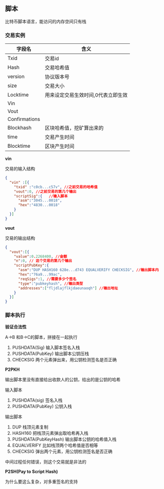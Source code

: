 ## 脚本

比特币脚本语言，能访问的内存空间只有栈

### 交易实例

| 字段名        | 含义                               |
| ------------- | ---------------------------------- |
| Txid          | 交易id                             |
| Hash          | 交易哈希值                         |
| version       | 协议版本号                         |
| size          | 交易大小                           |
| Locktime      | 用来设定交易生效时间,0代表立即生效 |
| Vin           |                                    |
| Vout          |                                    |
| Confirmations |                                    |
| Blockhash     | 区块哈希值，挖矿算出来的           |
| time          | 交易产生时间                       |
| Blocktime     | 区块产生时间                       |

**vin**

交易的输入结构

```json
{
  "vin" :[{
    "txid" :"c0cb...c57v", //之前交易的哈希值
    "vout":0, //之前交易的第几个输出
    "scriptSig":{   //输入脚本
      "asm":"3045...0018",
      "hex":"4830...0018"
    }
  }]
}
```

**vout**

交易的输出结构

```json
{
  "vout":[{
    "value":0.2268400, //金额
    "n":0, // 这个交易的第几个输出
    "scriptPubKey":{
      "asm":"DUP HASH160 628e...d743 EQUALVERIFY CHECKSIG", //输出脚本内容
      "hex":"76a9...99ac",
      "reqSigs":1, //需要多少个签名
      "type":"pubkeyhash", //输出类型
      "addresses":["fljdlajflkjdaeunaoqh"] //输出地址
    }
  }]
}
```

### 脚本执行

**验证合法性**

A->B 和B->C的脚本，拼接在一起执行

1. PUSHDATA(Sig)  输入脚本签名入栈
2. PUSHDATA(PubKey) 输出脚本公钥压栈
3. CHECKSIG  两个元素弹出来，用公钥检测签名是否正确

**P2PKH**

输出脚本里没有直接给出收款人的公钥，给出的是公钥的哈希

输入脚本

1. PUSHDATA(sig)  签名入栈
2. PUSHDATA(PubKey)  公钥入栈

输出脚本

1. DUP 栈顶元素复制
2. HASH160  把栈顶元素弹出取哈希再入栈
3. PUSHDATA(PubKeyHash) 输出脚本公钥的哈希值入栈
4. EQUALVERIFY 比如栈顶两个哈希值是否相等
5. CHECKSIG  弹出两个元素，用公钥检测签名是否正确

中间过程任何错误，则这个交易就是非法的

**P2SH(Pay to Script Hash)**

为什么要这么复杂，对多重签名的支持





